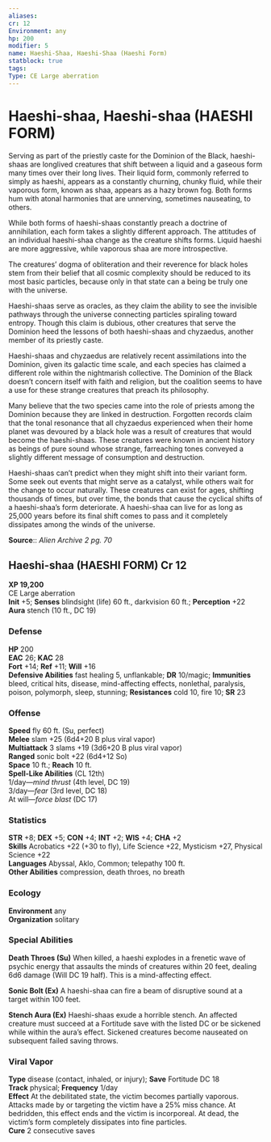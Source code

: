 ```yaml
---
aliases: 
cr: 12
Environment: any
hp: 200
modifier: 5
name: Haeshi-Shaa, Haeshi-Shaa (Haeshi Form)
statblock: true
tags: 
Type: CE Large aberration  
---
```


# Haeshi-shaa, Haeshi-shaa (HAESHI FORM)

Serving as part of the priestly caste for the Dominion of the Black, haeshi-shaas are longlived creatures that shift between a liquid and a gaseous form many times over their long lives. Their liquid form, commonly referred to simply as haeshi, appears as a constantly churning, chunky fluid, while their vaporous form, known as shaa, appears as a hazy brown fog. Both forms hum with atonal harmonies that are unnerving, sometimes nauseating, to others.

While both forms of haeshi-shaas constantly preach a doctrine of annihilation, each form takes a slightly different approach. The attitudes of an individual haeshi-shaa change as the creature shifts forms. Liquid haeshi are more aggressive, while vaporous shaa are more introspective.

The creatures’ dogma of obliteration and their reverence for black holes stem from their belief that all cosmic complexity should be reduced to its most basic particles, because only in that state can a being be truly one with the universe.

Haeshi-shaas serve as oracles, as they claim the ability to see the invisible pathways through the universe connecting particles spiraling toward entropy. Though this claim is dubious, other creatures that serve the Dominion heed the lessons of both haeshi-shaas and chyzaedus, another member of its priestly caste.

Haeshi-shaas and chyzaedus are relatively recent assimilations into the Dominion, given its galactic time scale, and each species has claimed a different role within the nightmarish collective. The Dominion of the Black doesn’t concern itself with faith and religion, but the coalition seems to have a use for these strange creatures that preach its philosophy.

Many believe that the two species came into the role of priests among the Dominion because they are linked in destruction. Forgotten records claim that the tonal resonance that all chyzaedus experienced when their home planet was devoured by a black hole was a result of creatures that would become the haeshi-shaas. These creatures were known in ancient history as beings of pure sound whose strange, farreaching tones conveyed a slightly different message of consumption and destruction.

Haeshi-shaas can’t predict when they might shift into their variant form. Some seek out events that might serve as a catalyst, while others wait for the change to occur naturally. These creatures can exist for ages, shifting thousands of times, but over time, the bonds that cause the cyclical shifts of a haeshi-shaa’s form deteriorate. A haeshi-shaa can live for as long as 25,000 years before its final shift comes to pass and it completely dissipates among the winds of the universe.

**Source**:: _Alien Archive 2 pg. 70_

## Haeshi-shaa (HAESHI FORM) Cr 12

**XP 19,200**  
CE Large aberration  
**Init** +5; **Senses** blindsight (life) 60 ft., darkvision 60 ft.; **Perception** +22  
**Aura** stench (10 ft., DC 19)

### Defense

**HP** 200  
**EAC** 26; **KAC** 28  
**Fort** +14; **Ref** +11; **Will** +16  
**Defensive Abilities** fast healing 5, unflankable; **DR** 10/magic; **Immunities** bleed, critical hits, disease, mind-affecting effects, nonlethal, paralysis, poison, polymorph, sleep, stunning; **Resistances** cold 10, fire 10; **SR** 23  

### Offense

**Speed** fly 60 ft. (Su, perfect)  
**Melee** slam +25 (6d4+20 B plus viral vapor)  
**Multiattack** 3 slams +19 (3d6+20 B plus viral vapor)  
**Ranged** sonic bolt +22 (6d4+12 So)  
**Space** 10 ft.; **Reach** 10 ft.  
**Spell-Like Abilities** (CL 12th)  
1/day—_mind thrust_ (4th level, DC 19)  
3/day—_fear_ (3rd level, DC 18)  
At will—_force blast_ (DC 17)

### Statistics

**STR** +8; **DEX** +5; **CON** +4; **INT** +2; **WIS** +4; **CHA** +2  
**Skills** Acrobatics +22 (+30 to fly), Life Science +22, Mysticism +27, Physical Science +22  
**Languages** Abyssal, Aklo, Common; telepathy 100 ft.  
**Other Abilities** compression, death throes, no breath

### Ecology

**Environment** any  
**Organization** solitary

### Special Abilities

**Death Throes (Su)** When killed, a haeshi explodes in a frenetic wave of psychic energy that assaults the minds of creatures within 20 feet, dealing 6d6 damage (Will DC 19 half). This is a mind-affecting effect.

**Sonic Bolt (Ex)** A haeshi-shaa can fire a beam of disruptive sound at a target within 100 feet.

**Stench Aura (Ex)** Haeshi-shaas exude a horrible stench. An affected creature must succeed at a Fortitude save with the listed DC or be sickened while within the aura’s effect. Sickened creatures become nauseated on subsequent failed saving throws.

### Viral Vapor

**Type** disease (contact, inhaled, or injury); **Save** Fortitude DC 18  
**Track** physical; **Frequency** 1/day  
**Effect** At the debilitated state, the victim becomes partially vaporous. Attacks made by or targeting the victim have a 25% miss chance. At bedridden, this effect ends and the victim is incorporeal. At dead, the victim’s form completely dissipates into fine particles.  
**Cure** 2 consecutive saves
